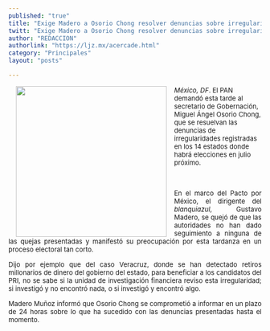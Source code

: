 ```yaml
---
published: "true"
title: "Exige Madero a Osorio Chong resolver denuncias sobre irregularidades por proceso electoral"
twitt: "Exige Madero a Osorio Chong resolver denuncias sobre irregularidades por proceso electoral"
author: "REDACCION"
authorlink: "https://ljz.mx/acercade.html"
category: "Principales"
layout: "posts"

---
```


<img src="http://ljz.mx/images/stories/fotos_mayo2013/madero11.jpg" border="0" width="300" style="margin-left: 15px; margin-right: 15px; float: left;" />

<span style="font-size: small;"><em>México, DF</em>. El PAN demandó esta tarde al secretario de Gobernación, Miguel Ángel Osorio Chong, que se resuelvan las denuncias de irregularidades registradas en los 14 estados donde habrá elecciones en julio próximo.</span>

 

<span style="font-size: small;"> </span>

<p style="text-align: justify;">
  <span style="font-size: small;">En el marco del Pacto por México, el dirigente del <em>blanquiazul</em>, Gustavo Madero, se quejó de que las autoridades no han dado seguimiento a ninguna de las quejas presentadas y manifestó su preocupación por esta tardanza en un proceso electoral tan corto.</span>
</p>

<span style="font-size: small;"> </span>

<p style="text-align: justify;">
  <span style="font-size: small;">Dijo por ejemplo que del caso Veracruz, donde se han detectado retiros millonarios de dinero del gobierno del estado, para beneficiar a los candidatos del PRI, no se sabe si la unidad de investigación financiera reviso esta irregularidad; si investigó y no encontró nada, o si investigó y encontró algo.</span>
</p>

<span style="font-size: small;"> </span>

<p style="text-align: justify;">
  <span style="font-size: small;">Madero Muñoz informó que Osorio Chong se comprometió a informar en un plazo de 24 horas sobre lo que ha sucedido con las denuncias presentadas hasta el momento.</span>
</p>
